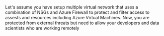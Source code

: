 Let's assume you have setup multiple virtual network that uses a combination of NSGs and Azure Firewall to protect and filter access to assests and resources including Azure Virtual Machines. Now, you are protected from external threats but need to allow your developers and data scientists who are working remotely
